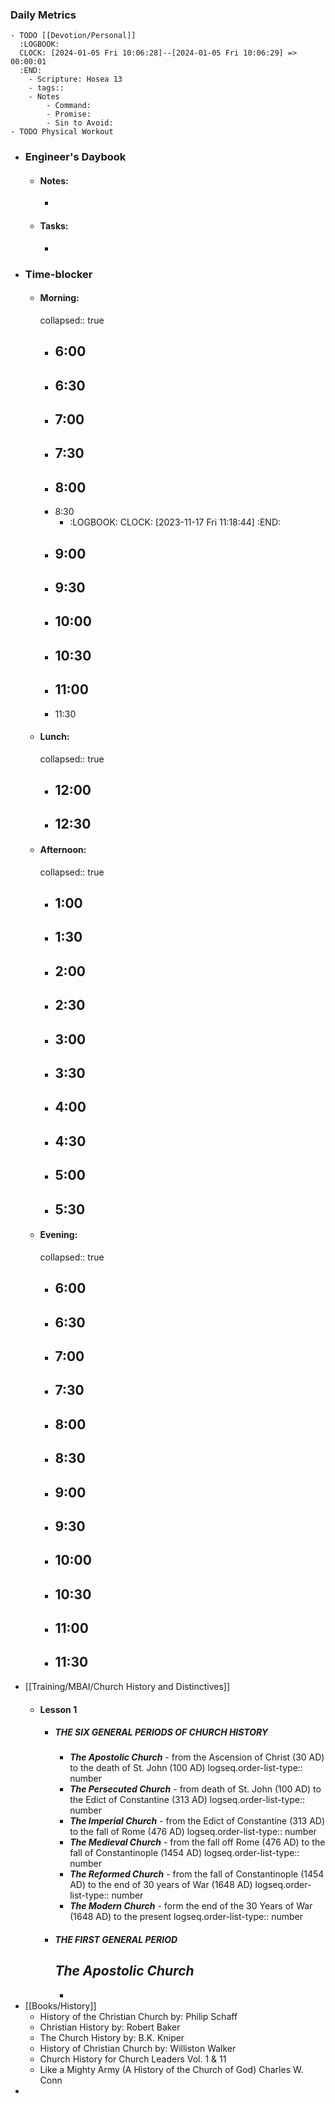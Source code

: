 ### Daily Metrics
	- TODO [[Devotion/Personal]]
	  :LOGBOOK:
	  CLOCK: [2024-01-05 Fri 10:06:28]--[2024-01-05 Fri 10:06:29] =>  00:00:01
	  :END:
		- Scripture: Hosea 13
		- tags::
		- Notes
			- Command:
			- Promise:
			- Sin to Avoid:
	- TODO Physical Workout
- ### Engineer's Daybook
	- #### Notes:
		-
	- #### Tasks:
		-
- ### Time-blocker
	- #### Morning:
	  collapsed:: true
		- 6:00
			-
		- 6:30
			-
		- 7:00
			-
		- 7:30
			-
		- 8:00
			-
		- 8:30
			- :LOGBOOK:
			  CLOCK: [2023-11-17 Fri 11:18:44]
			  :END:
		- 9:00
			-
		- 9:30
			-
		- 10:00
			-
		- 10:30
			-
		- 11:00
			-
		- 11:30
	- #### Lunch:
	  collapsed:: true
		- 12:00
			-
		- 12:30
			-
	- #### Afternoon:
	  collapsed:: true
		- 1:00
			-
		- 1:30
			-
		- 2:00
			-
		- 2:30
			-
		- 3:00
			-
		- 3:30
			-
		- 4:00
			-
		- 4:30
			-
		- 5:00
			-
		- 5:30
			-
	- #### Evening:
	  collapsed:: true
		- 6:00
			-
		- 6:30
			-
		- 7:00
			-
		- 7:30
			-
		- 8:00
			-
		- 8:30
			-
		- 9:00
			-
		- 9:30
			-
		- 10:00
			-
		- 10:30
			-
		- 11:00
			-
		- 11:30
			-
- [[Training/MBAI/Church History and Distinctives]]
	- #### Lesson 1
		- ##### THE SIX GENERAL PERIODS OF CHURCH HISTORY
			- ***The Apostolic Church*** - from the Ascension of Christ (30 AD) to the death of St. John (100 AD)
			  logseq.order-list-type:: number
			- ***The Persecuted Church*** - from death of St. John (100 AD) to the Edict of Constantine (313 AD)
			  logseq.order-list-type:: number
			- ***The Imperial Church*** - from the Edict of Constantine (313 AD) to the fall of Rome (476 AD)
			  logseq.order-list-type:: number
			- ***The Medieval Church*** - from the fall off Rome (476 AD) to the fall of Constantinople (1454 AD)
			  logseq.order-list-type:: number
			- ***The Reformed Church*** - from the fall of Constantinople (1454 AD) to the end of 30 years of War (1648 AD)
			  logseq.order-list-type:: number
			- ***The Modern Church*** - form the end of the 30 Years of War (1648 AD) to the present
			  logseq.order-list-type:: number
		- ##### THE FIRST GENERAL PERIOD
		  ***The Apostolic Church***
			-
			-
- [[Books/History]]
	- History of the Christian Church by: Philip Schaff
	- Christian History by: Robert Baker
	- The Church History by: B.K. Kniper
	- History of Christian Church by: Williston Walker
	- Church History for Church Leaders Vol. 1 & 11
	- Like a Mighty Army (A History of the Church of God) Charles W. Conn
-